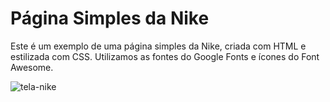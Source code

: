 # Página Simples da Nike

Este é um exemplo de uma página simples da Nike, criada com HTML e estilizada com CSS. Utilizamos as fontes do Google Fonts e ícones do Font Awesome.


![tela-nike](https://github.com/Mateusveloso26/Page-Nike/assets/135018940/9c826694-940a-4911-b6a3-e998f4f964d2)
